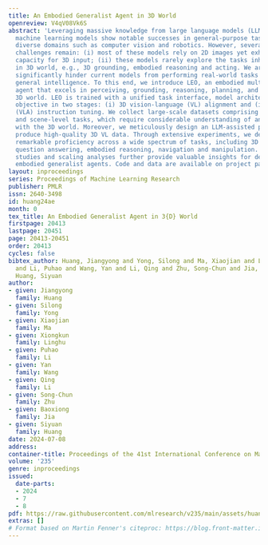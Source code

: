 ```yaml
---
title: An Embodied Generalist Agent in 3D World
openreview: V4qV08Vk6S
abstract: 'Leveraging massive knowledge from large language models (LLMs), recent
  machine learning models show notable successes in general-purpose task solving in
  diverse domains such as computer vision and robotics. However, several significant
  challenges remain: (i) most of these models rely on 2D images yet exhibit a limited
  capacity for 3D input; (ii) these models rarely explore the tasks inherently defined
  in 3D world, e.g., 3D grounding, embodied reasoning and acting. We argue these limitations
  significantly hinder current models from performing real-world tasks and approaching
  general intelligence. To this end, we introduce LEO, an embodied multi-modal generalist
  agent that excels in perceiving, grounding, reasoning, planning, and acting in the
  3D world. LEO is trained with a unified task interface, model architecture, and
  objective in two stages: (i) 3D vision-language (VL) alignment and (ii) 3D vision-language-action
  (VLA) instruction tuning. We collect large-scale datasets comprising diverse object-level
  and scene-level tasks, which require considerable understanding of and interaction
  with the 3D world. Moreover, we meticulously design an LLM-assisted pipeline to
  produce high-quality 3D VL data. Through extensive experiments, we demonstrate LEO’s
  remarkable proficiency across a wide spectrum of tasks, including 3D captioning,
  question answering, embodied reasoning, navigation and manipulation. Our ablative
  studies and scaling analyses further provide valuable insights for developing future
  embodied generalist agents. Code and data are available on project page.'
layout: inproceedings
series: Proceedings of Machine Learning Research
publisher: PMLR
issn: 2640-3498
id: huang24ae
month: 0
tex_title: An Embodied Generalist Agent in 3{D} World
firstpage: 20413
lastpage: 20451
page: 20413-20451
order: 20413
cycles: false
bibtex_author: Huang, Jiangyong and Yong, Silong and Ma, Xiaojian and Linghu, Xiongkun
  and Li, Puhao and Wang, Yan and Li, Qing and Zhu, Song-Chun and Jia, Baoxiong and
  Huang, Siyuan
author:
- given: Jiangyong
  family: Huang
- given: Silong
  family: Yong
- given: Xiaojian
  family: Ma
- given: Xiongkun
  family: Linghu
- given: Puhao
  family: Li
- given: Yan
  family: Wang
- given: Qing
  family: Li
- given: Song-Chun
  family: Zhu
- given: Baoxiong
  family: Jia
- given: Siyuan
  family: Huang
date: 2024-07-08
address:
container-title: Proceedings of the 41st International Conference on Machine Learning
volume: '235'
genre: inproceedings
issued:
  date-parts:
  - 2024
  - 7
  - 8
pdf: https://raw.githubusercontent.com/mlresearch/v235/main/assets/huang24ae/huang24ae.pdf
extras: []
# Format based on Martin Fenner's citeproc: https://blog.front-matter.io/posts/citeproc-yaml-for-bibliographies/
---
```

